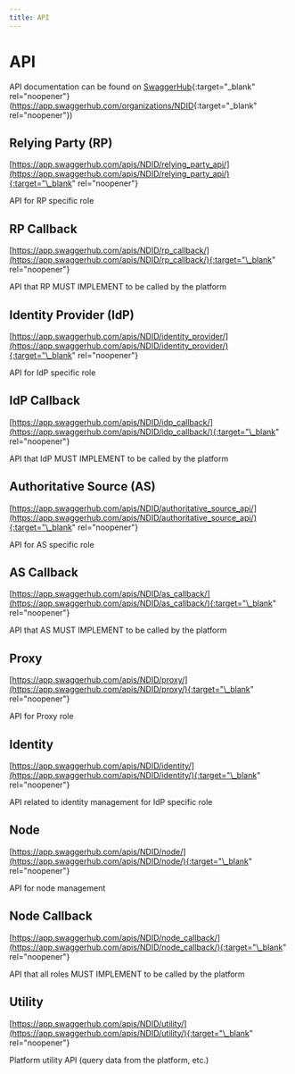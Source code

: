 ```yaml
---
title: API
---
```


# API

API documentation can be found on [SwaggerHub](https://app.swaggerhub.com/organizations/NDID){:target="\_blank" rel="noopener"} (<https://app.swaggerhub.com/organizations/NDID>{:target="\_blank" rel="noopener"})

## Relying Party (RP)

[https://app.swaggerhub.com/apis/NDID/relying_party_api/](https://app.swaggerhub.com/apis/NDID/relying_party_api/){:target="\_blank" rel="noopener"}

API for RP specific role

## RP Callback

[https://app.swaggerhub.com/apis/NDID/rp_callback/](https://app.swaggerhub.com/apis/NDID/rp_callback/){:target="\_blank" rel="noopener"}

API that RP MUST IMPLEMENT to be called by the platform

## Identity Provider (IdP)

[https://app.swaggerhub.com/apis/NDID/identity_provider/](https://app.swaggerhub.com/apis/NDID/identity_provider/){:target="\_blank" rel="noopener"}

API for IdP specific role

## IdP Callback

[https://app.swaggerhub.com/apis/NDID/idp_callback/](https://app.swaggerhub.com/apis/NDID/idp_callback/){:target="\_blank" rel="noopener"}

API that IdP MUST IMPLEMENT to be called by the platform

## Authoritative Source (AS)

[https://app.swaggerhub.com/apis/NDID/authoritative_source_api/](https://app.swaggerhub.com/apis/NDID/authoritative_source_api/){:target="\_blank" rel="noopener"}

API for AS specific role

## AS Callback

[https://app.swaggerhub.com/apis/NDID/as_callback/](https://app.swaggerhub.com/apis/NDID/as_callback/){:target="\_blank" rel="noopener"}

API that AS MUST IMPLEMENT to be called by the platform

## Proxy

[https://app.swaggerhub.com/apis/NDID/proxy/](https://app.swaggerhub.com/apis/NDID/proxy/){:target="\_blank" rel="noopener"}

API for Proxy role

## Identity

[https://app.swaggerhub.com/apis/NDID/identity/](https://app.swaggerhub.com/apis/NDID/identity/){:target="\_blank" rel="noopener"}

API related to identity management for IdP specific role

## Node

[https://app.swaggerhub.com/apis/NDID/node/](https://app.swaggerhub.com/apis/NDID/node/){:target="\_blank" rel="noopener"}

API for node management

## Node Callback

[https://app.swaggerhub.com/apis/NDID/node_callback/](https://app.swaggerhub.com/apis/NDID/node_callback/){:target="\_blank" rel="noopener"}

API that all roles MUST IMPLEMENT to be called by the platform

## Utility

[https://app.swaggerhub.com/apis/NDID/utility/](https://app.swaggerhub.com/apis/NDID/utility/){:target="\_blank" rel="noopener"}

Platform utility API (query data from the platform, etc.)
